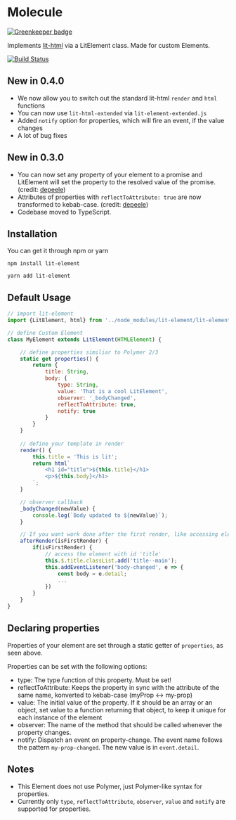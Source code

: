 # Molecule

[![Greenkeeper badge](https://badges.greenkeeper.io/Molecule-JS/molecule.svg)](https://greenkeeper.io/)

Implements [lit-html](https://github.com/PolymerLabs/lit-html) via a LitElement class. Made for custom Elements.

[![Build Status](https://travis-ci.org/Molecule-JS/molecule.svg?branch=master)](https://travis-ci.org/Molecule-JS/molecule)

## New in 0.4.0
- We now allow you to switch out the standard lit-html `render` and `html` functions
- You can now use `lit-html-extended` via `lit-element-extended.js`
- Added `notify` option for properties, which will fire an event, if the value changes
- A lot of bug fixes

## New in 0.3.0
- You can now set any property of your element to a promise and LitElement will set the property to the resolved value of the promise. (credit: [depeele](https://github.com/depeele))
- Attributes of properties with `reflectToAttribute: true` are now transformed to kebab-case. (credit: [depeele](https://github.com/depeele))
- Codebase moved to TypeScript.

## Installation

You can get it through npm or yarn

```
npm install lit-element
```
```
yarn add lit-element
```

## Default Usage

```javascript
// import lit-element
import {LitElement, html} from '../node_modules/lit-element/lit-element.js'

// define Custom Element
class MyElement extends LitElement(HTMLElement) {

    // define properties similiar to Polymer 2/3
    static get properties() {
        return {
            title: String,
            body: {
                type: String,
                value: 'That is a cool LitElement',
                observer: '_bodyChanged',
                reflectToAttribute: true,
                notify: true
            }
        }
    }
    
    // define your template in render
    render() {
        this.title = 'This is lit';
        return html`
            <h1 id="title">${this.title}</h1>
            <p>${this.body}</h1>
        `;
    }

    // observer callback
    _bodyChanged(newValue) {
        console.log(`Body updated to ${newValue}`);
    }

    // If you want work done after the first render, like accessing elements with ids, do it here
    afterRender(isFirstRender) {
        if(isFirstRender) {
            // access the element with id 'title'
            this.$.title.classList.add('title--main');
            this.addEventListener('body-changed', e => {
                const body = e.detail;
                ...
            })
        }
    }
}
```

## Declaring properties
Properties of your element are set through a static getter of `properties`, as seen above.

Properties can be set with the following options:
- type: The type function of this property. Must be set!
- reflectToAttribute: Keeps the property in sync with the attribute of the same name, konverted to kebab-case (myProp <-> my-prop)
- value: The initial value of the property. If it should be an array or an object, set value to a function returning that object, to keep it unique for each instance of the element
- observer: The name of the method that should be called whenever the property changes.
- notify: Dispatch an event on property-change. The event name follows the pattern `my-prop-changed`. The new value is in `event.detail`.


## Notes

 - This Element does not use Polymer, just Polymer-like syntax for properties.
 - Currently only `type`, `reflectToAttribute`, `observer`, `value` and `notify` are supported for properties.